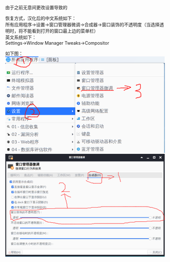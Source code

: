由于之前无意间更改设置导致的

恢复方式，汉化后的中文系统如下：  
所有应用程序->设置->窗口管理器微调->合成器->窗口装饰的不透明度（当选择透明时，将不能看到打开的窗口最上边的菜单栏）  
英文系统如下：  
Settings->Window Manager Tweaks->Compositor

如下图：  
![image](./0.png)  
![image](./1.png)
